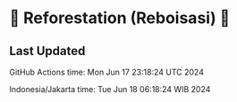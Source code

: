 
# 🌳 Reforestation (Reboisasi) 🌲

## Last Updated

GitHub Actions time: Mon Jun 17 23:18:24 UTC 2024

Indonesia/Jakarta time: Tue Jun 18 06:18:24 WIB 2024
